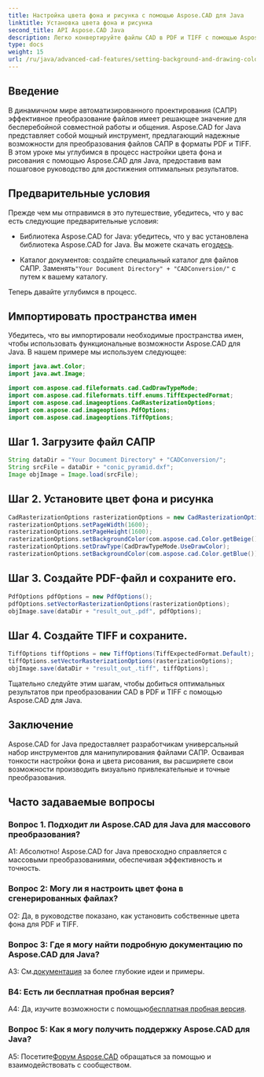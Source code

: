 ```yaml
---
title: Настройка цвета фона и рисунка с помощью Aspose.CAD для Java
linktitle: Установка цвета фона и рисунка
second_title: API Aspose.CAD Java
description: Легко конвертируйте файлы CAD в PDF и TIFF с помощью Aspose.CAD для Java. Установите собственный фон и цвета рисования для получения потрясающих визуально результатов.
type: docs
weight: 15
url: /ru/java/advanced-cad-features/setting-background-and-drawing-color/
---
```

## Введение

В динамичном мире автоматизированного проектирования (САПР) эффективное преобразование файлов имеет решающее значение для бесперебойной совместной работы и общения. Aspose.CAD for Java представляет собой мощный инструмент, предлагающий надежные возможности для преобразования файлов САПР в форматы PDF и TIFF. В этом уроке мы углубимся в процесс настройки цвета фона и рисования с помощью Aspose.CAD для Java, предоставив вам пошаговое руководство для достижения оптимальных результатов.

## Предварительные условия

Прежде чем мы отправимся в это путешествие, убедитесь, что у вас есть следующие предварительные условия:

-  Библиотека Aspose.CAD for Java: убедитесь, что у вас установлена библиотека Aspose.CAD for Java. Вы можете скачать его[здесь](https://releases.aspose.com/cad/java/).

-  Каталог документов: создайте специальный каталог для файлов САПР. Заменять`"Your Document Directory" + "CADConversion/"` с путем к вашему каталогу.

Теперь давайте углубимся в процесс.

## Импортировать пространства имен

Убедитесь, что вы импортировали необходимые пространства имен, чтобы использовать функциональные возможности Aspose.CAD для Java. В нашем примере мы используем следующее:

```java
import java.awt.Color;
import java.awt.Image;

import com.aspose.cad.fileformats.cad.CadDrawTypeMode;
import com.aspose.cad.fileformats.tiff.enums.TiffExpectedFormat;
import com.aspose.cad.imageoptions.CadRasterizationOptions;
import com.aspose.cad.imageoptions.PdfOptions;
import com.aspose.cad.imageoptions.TiffOptions;
```

## Шаг 1. Загрузите файл САПР

```java
String dataDir = "Your Document Directory" + "CADConversion/";
String srcFile = dataDir + "conic_pyramid.dxf";
Image objImage = Image.load(srcFile);
```

## Шаг 2. Установите цвет фона и рисунка

```java
CadRasterizationOptions rasterizationOptions = new CadRasterizationOptions();
rasterizationOptions.setPageWidth(1600);
rasterizationOptions.setPageHeight(1600);
rasterizationOptions.setBackgroundColor(com.aspose.cad.Color.getBeige());
rasterizationOptions.setDrawType(CadDrawTypeMode.UseDrawColor);
rasterizationOptions.setBackgroundColor(com.aspose.cad.Color.getBlue());
```

## Шаг 3. Создайте PDF-файл и сохраните его.

```java
PdfOptions pdfOptions = new PdfOptions();
pdfOptions.setVectorRasterizationOptions(rasterizationOptions);
objImage.save(dataDir + "result_out_.pdf", pdfOptions);
```

## Шаг 4. Создайте TIFF и сохраните.

```java
TiffOptions tiffOptions = new TiffOptions(TiffExpectedFormat.Default);
tiffOptions.setVectorRasterizationOptions(rasterizationOptions);
objImage.save(dataDir + "result_out_.tiff", tiffOptions);
```

Тщательно следуйте этим шагам, чтобы добиться оптимальных результатов при преобразовании CAD в PDF и TIFF с помощью Aspose.CAD для Java.

## Заключение

Aspose.CAD for Java предоставляет разработчикам универсальный набор инструментов для манипулирования файлами САПР. Осваивая тонкости настройки фона и цвета рисования, вы расширяете свои возможности производить визуально привлекательные и точные преобразования.

## Часто задаваемые вопросы

### Вопрос 1. Подходит ли Aspose.CAD для Java для массового преобразования?

А1: Абсолютно! Aspose.CAD for Java превосходно справляется с массовыми преобразованиями, обеспечивая эффективность и точность.

### Вопрос 2: Могу ли я настроить цвет фона в сгенерированных файлах?

О2: Да, в руководстве показано, как установить собственные цвета фона для PDF и TIFF.

### Вопрос 3: Где я могу найти подробную документацию по Aspose.CAD для Java?

 A3: См.[документация](https://reference.aspose.com/cad/java/) за более глубокие идеи и примеры.

### В4: Есть ли бесплатная пробная версия?

 A4: Да, изучите возможности с помощью[бесплатная пробная версия](https://releases.aspose.com/).

### Вопрос 5: Как я могу получить поддержку Aspose.CAD для Java?

A5: Посетите[Форум Aspose.CAD](https://forum.aspose.com/c/cad/19) обращаться за помощью и взаимодействовать с сообществом.
